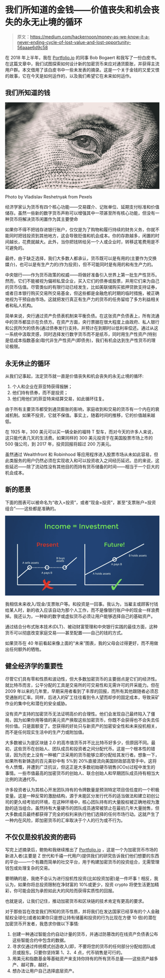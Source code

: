 # 我们所知道的金钱——价值丧失和机会丧失的永无止境的循环

> 原文：<https://medium.com/hackernoon/money-as-we-know-it-a-never-ending-cycle-of-lost-value-and-lost-opportunity-56aaae6d9c58>

在 2018 年上半年，我在 [Portfolio.io](https://portfolio.io) 的同事 Bob Bogaert 和我写了一份白皮书。在这篇文章中，我们试图探索如何设计新的加密货币来应对通货膨胀，并获得主流用户群。本文借用了该白皮书中一些未发表的摘录。这是一个关于金钱的又爱又恨的故事，它在今天是如何运作的，以及我们希望它在未来如何运作。

## 我们所知道的钱

![](img/69af494f9b13be5d19014c5bbe67271d.png)

Photo by Vladislav Reshetnyak from Pexels

经济学家认为货币有四个核心功能——交易媒介、记账单位、延期支付标准和价值储存。虽然一些新的数字货币声称可以增强其中一项甚至所有核心功能，但没有一种货币将解决货币闲置作为其主要使命

如果你不得不把钱存进银行账户，仅仅是为了购物和履行持续的财务义务，你就不能同时把钱投资到其他地方，这会导致贬值和机会成本。你的存款越多，闲置的时间越长，花费就越大。此外，当你把钱转给另一个人或企业时，转移这笔费用是不可避免的。

最终，由于缺乏选择，我们大多数人都承认，货币既可以是有用的(主要作为交换媒介)，也可以是有生产力的(作为投资)，但不可能同时是有用的和有生产力的。

中央银行——作为货币政策的权威——将做好准备引入世界上第一批生产性货币。然而，它们不能被视为偏袒私营企业，买入它们的债券或股票，并用它们来为自己的货币估值。尽管类似的有限行动已经发生，比如美联储购买抵押贷款支持证券，或者日本银行购买交易所交易基金，但这些都是金融危机时期的临时措施，被正确地视为干预自由市场。这就把发行真正有生产力的货币的任务留给了多方利益相关者和私人机构。

简单来说，央行通过资产负债表机制来平衡负债。在这张资产负债表上，所有流通中的货币都显示在负债方。在资产方面，央行票据在很大程度上由政府、私人银行和公民所欠的债务(通过债券发行)支持，并预计在到期时以低利率偿还。通过从这一系统中汲取灵感，同时选择发行数字货币而不是纸币，同时用生产性资产(特别是低成本指数基金)取代非生产性资产(即债务)，我们有机会达到生产性货币的理论极限。

## 永无休止的循环

从我们记事起，法定货币就一直是价值丧失和机会丧失的永无止境的循环:

1.  个人和企业在菲亚特获得报酬；
2.  他们持有债券，而不是投资；
3.  他们用他们的菲亚特来结算交易，如此循环往复。

由于所有主要货币都受到通货膨胀的影响，家庭收到和交易的货币有一个内在的衰减机制。如果不投资，它就不保值。事实上，随着时间的推移，它的价值越来越低。

在 1925 年，300 美元可以买一辆全新的福特 T 型车，而对今天的许多人来说，这只能代表几天的生活费。如果同样的 300 美元投资于在美国股票市场上市的 500 强公司，到 2017 年，投资回报将超过 200 万美元。

虽然通过 Wealthfront 和 Robinhood 等应用程序进入股票市场从未如此容易，但此类服务的用户仍然必须在实现收入和可以投资收入之间经历延迟。总的来说，这些延迟——除了流动性没有其他目的而持有货币储备的时间——相当于一个巨大的机会成本。

## 新的愿景

下面的图表可以被命名为“收入=投资”，或者“现金=投资”，甚至“支票账户=投资组合”——这些都是准确的。

![](img/4205da42e7b02a42ea73a45800f50733.png)

我相信未来收入/现金/支票账户等。和投资是一回事。我认为，当雇主或顾客付钱给某人时，新的收入应该自动为那个人工作，而不是像银行账户中的现金一样浪费掉。我还认为，一种新的数字或虚拟货币必须让用户能够选择自己的基础资产。

通过结合分布式账本技术(DLT)、被动财富管理和中央银行实践的最佳方面，这种货币可以彻底改变家庭交易——甚至配置——自己的钱的方式。

如果货币在 40 年前看起来像上面的“未来”图表，我的父母会过得更好，而不用做出任何额外的牺牲。

## 健全经济学的重要性

尽管它们具有零和性质和波动性，但大多数加密货币的主要弱点是它们的经济性。就比特币而言，公平分配的工具是交易所的可交易性和无需许可的开采能力。但在 2009 年以来的几年里，早期采用者看到了丰厚的回报，而所有其他跟随者必须忍受通胀的汇率。同样，后进入的矿工往往看到令人望而却步的固定成本，导致采矿作业的集中化和潜在的安全威胁。

没有资产支持的加密货币无法证明高价的合理性。他们会发现自己最终陷入了僵局，因为如果你用等值的美元资产换取这些加密货币，你既不会获得也不会失去任何价值。只是面额变了。您获得的好处只与新资产的加密安全性和未来投机相关，而不是任何现实生活中的生产力或附加值。

大多数被认为是区块链 2.0 的高市值货币并不比比特币好多少，但原因不同。最初，这些货币在创始人、团队成员和投资者之间分配代币。这是一个根本性的错误，因为历史上没有一种被广泛采用的货币能够立即分配给其发行者。想象一下，如果所有新铸造的百元美钞中有 5%到 20%直接流向美国财政部高管手中。这将令人愤慨，并遭到广泛抗议，但这正是大多数初始硬币销售(ICOs)过程中发生的事情。一些市值最高的加密货币的创始人、联合创始人和早期团队成员持有相当大比例的流通代币。

许多投资者认为其核心开发团队持有的令牌数量是预测特定项目信任度的一个积极变量。这是一种反常的激励结构，源于未能区分发行代币的适当做法和建立初创公司的更久经考验的环境，在这种环境中，核心团队持有的大量股权被正确地视为激励的适当组合。虽然持有大量硬币的团队成员通常被禁止在最初几年大量抛售，但大多数成员最终都获得了完全的权利来执行他们选择的任何市场行动。这就产生了一种内在风险，即加密货币的汇率取决于个人的行为或不行为。

## 不仅仅是投机投资的密码

写完上述摘录后，鲍勃和我继续推出了 [Portfolio.io](https://portfolio.io) ，这是一个为加密货币市场的新进入者(主要是 Z 世代和千禧一代用户)提供我们的研究告诉我们他们想要的东西的平台——一个有趣而简单的社交平台，用于构建加密货币的投资组合，无需管理钱包或处理复杂的交易。

要明确的是，我绝不会认为进行投机性投资(比如投资加密)是一件坏事！相反，我认为，如果你将总投资限制在净财富的 10%或更少，投资 crypto 将使生活更加精彩，你可能会因为承担如此大的风险而获得实质性的回报。

也就是说，让我们记住，推动加密货币和区块链的技术肯定有更高的要求。

对于那些旨在改变我们所知的货币性质，并将我们在发达国家已经享有的个人金融赋权全球化(或者如果你只是想让持有储蓄和投资的行为比现在方便 10 倍)的潜在加密货币开发者，我恳求你做以下事情:

1.  创建一种通过智能合约自动计量的货币，并通过防篡改的在线资产负债表公布这些智能合约中包含的数据。
2.  寻求仅通过传统模式创造收入(即，不要将您的货币的任何部分分配给团队成员或股东。只要你坚持第 1、2、4 点，代币销售是可行的。
3.  用美元和指数基金等基础资产来支持你持有的所有货币总量——这些资产越多产、越可靠，越好。
4.  想办法让用户自己选择底层资产。